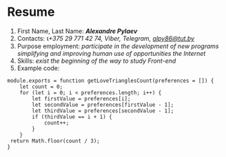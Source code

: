 # Resume

1.	First Name, Last Name: _**Alexandre Pylaev**_
2.	Contacts: *:telephone_receiver:+375 29 771 42 74, Viber, Telegram, alpy86@tut.by*
3.	Purpose employment: *participate in the development of new programs simplifying and improving human use of opportunities the Internet*
4.	Skills: *exist the beginning of the way to study Front-end*
5.	Example code: 
```
module.exports = function getLoveTrianglesCount(preferences = []) {
	let count = 0;  
	for (let i = 0; i < preferences.length; i++) {
		let firstValue = preferences[i];
		let secondValue = preferences[firstValue - 1];
		let thirdValue = preferences[secondValue - 1];
		if (thirdValue == i + 1) {
			count++;
 		}
	}
 return Math.floor(count / 3); 
}
```
